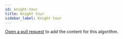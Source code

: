 ```yaml
---
id: knight-tour
title: Knight tour
sidebar_label: Knight tour
---
```


[Open a pull request](https://github.com/AllAlgorithms/algorithms/tree/master/docs/knight-tour.md) to add the content for this algorithm.